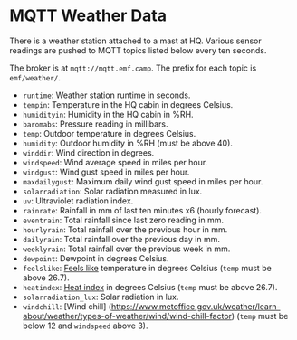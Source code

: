 # MQTT Weather Data

There is a weather station attached to a mast at HQ.
Various sensor readings are pushed to MQTT topics listed below every ten seconds.

The broker is at `mqtt://mqtt.emf.camp`.
The prefix for each topic is `emf/weather/`.

* `runtime`: Weather station runtime in seconds.
* `tempin`: Temperature in the HQ cabin in degrees Celsius.
* `humidityin`: Humidity in the HQ cabin in %RH.
* `baromabs`: Pressure reading in millibars.
* `temp`: Outdoor temperature in degrees Celsius.
* `humidity`: Outdoor humidity in %RH (must be above 40).
* `winddir`: Wind direction in degrees.
* `windspeed`: Wind average speed in miles per hour.
* `windgust`: Wind gust speed in miles per hour.
* `maxdailygust`: Maximum daily wind gust speed in miles per hour.
* `solarradiation`: Solar radiation measured in lux.
* `uv`: Ultraviolet radiation index.
* `rainrate`: Rainfall in mm of last ten minutes x6 (hourly forecast).
* `eventrain`: Total rainfall since last zero reading in mm.
* `hourlyrain`: Total rainfall over the previous hour in mm.
* `dailyrain`: Total rainfall over the previous day in mm.
* `weeklyrain`: Total rainfall over the previous week in mm.
* `dewpoint`: Dewpoint in degrees Celsius.
* `feelslike`: [Feels like](https://blog.metoffice.gov.uk/2012/02/15/what-is-feels-like-temperature/) temperature in degrees Celsius (`temp` must be above 26.7).
* `heatindex`: [Heat index](https://www.weather.gov/ama/heatindex) in degrees Celsius (`temp` must be above 26.7).
* `solarradiation_lux`: Solar radiation in lux.
* `windchill`: [Wind chill] (https://www.metoffice.gov.uk/weather/learn-about/weather/types-of-weather/wind/wind-chill-factor) (`temp` must be below 12 and `windspeed` above 3).
